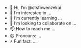 - 👋 Hi, I’m @ctsfowenzekai
- 👀 I’m interested in ...
- 🌱 I’m currently learning ...
- 💞️ I’m looking to collaborate on ...
- 📫 How to reach me ...
- 😄 Pronouns: ...
- ⚡ Fun fact: ...

<!---
ctsfowenzekai/ctsfowenzekai is a ✨ special ✨ repository because its `README.md` (this file) appears on your GitHub profile.
You can click the Preview link to take a look at your changes.
--->
